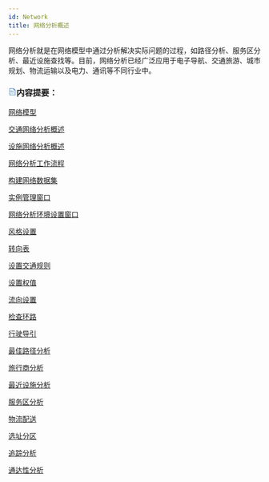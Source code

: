 ```yaml
---
id: Network
title: 网络分析概述
---
```

网络分析就是在网络模型中通过分析解决实际问题的过程，如路径分析、服务区分析、最近设施查找等。目前，网络分析已经广泛应用于电子导航、交通旅游、城市规划、物流运输以及电力、通讯等不同行业中。

### ![](../img/read.gif)内容提要：

<!-- ![](../img/smalltitle.png)  -->
[网络模型](2-Modle.html)

<!-- ![](../img/smalltitle.png)  -->
[交通网络分析概述](1-Summary.html)

<!-- ![](../img/smalltitle.png)  -->
[设施网络分析概述](FacilitySummary.html)

<!-- ![](../img/smalltitle.png)  -->
[网络分析工作流程](3-WorkFlow.html)

<!-- ![](../img/smalltitle.png)  -->
[构建网络数据集](4-BuildNetwork.html)

<!-- ![](../img/smalltitle.png)  -->
[实例管理窗口](InstanceWIN.html)

<!-- ![](../img/smalltitle.png)  -->
[网络分析环境设置窗口](NetAnalystEnvironmentWIN.html)

<!-- ![](../img/smalltitle.png)  -->
[风格设置](StyleSetting.html)

<!-- ![](../img/smalltitle.png) -->
 [转向表](TurnTable.html)

<!-- ![](../img/smalltitle.png) -->
 [设置交通规则](TrafficRules.html)

<!-- ![](../img/smalltitle.png)  -->
[设置权值](UpdateWeight.html)

<!-- ![](../img/smalltitle.png)  -->
[流向设置](TraceModeling.html)

<!-- ![](../img/smalltitle.png)  -->
[检查环路](CheckLoop.html)

<!-- ![](../img/smalltitle.png)  -->
[行驶导引](PathGuide.html)

<!-- ![](../img/smalltitle.png)  -->
[最佳路径分析](5-2RouteAnalystDia.html)

<!-- ![](../img/smalltitle.png)  -->
[旅行商分析](8-1TSP.html)

<!-- ![](../img/smalltitle.png)  -->
[最近设施分析](6-2FacilityDia.html)

<!-- ![](../img/smalltitle.png)  -->
[服务区分析](7-2ServiceAreaDia.html)

<!-- ![](../img/smalltitle.png)  -->
[物流配送](9-2MulTSPDia.html)

<!-- ![](../img/smalltitle.png)  -->
[选址分区](10-2FindLocationDia.html)

<!-- ![](../img/smalltitle.png)  -->
[追踪分析](TracingAnalyst.html)

<!-- ![](../img/smalltitle.png)  -->
[通达性分析](AboutAccessbility.html)
